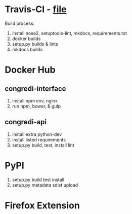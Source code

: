 # Travis-CI - [file](//github.com/Thetoxicarcade/congredi/blob/master/.travis.yml)

Build process:
1. install nose2, setuptools-lint, mkdocs, requirements.txt
2. docker builds
3. setup.py builds & lints
4. mkdocs builds

# Docker Hub

## congredi-interface
1. install npm env, nginx
2. run npm, bower, & gulp

## congredi-api
1. install extra python-dev
2. install listed requirements
3. setup.py build, test, install lint

# PyPI

1. setup.py build test install
2. setup.py metadata sdist upload

# Firefox Extension